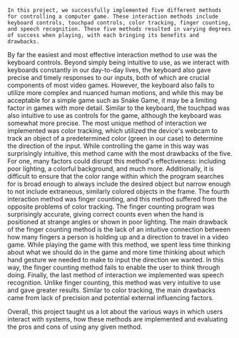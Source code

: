 	In this project, we successfully implemented five different methods for controlling a computer game. These interaction methods include keyboard controls, touchpad controls, color tracking, finger counting, and speech recognition. These five methods resulted in varying degrees of success when playing, with each bringing its benefits and drawbacks. 

  By far the easiest and most effective interaction method to use was the keyboard controls. Beyond simply being intuitive to use, as we interact with keyboards constantly in our day-to-day lives, the keyboard also gave precise and timely responses to our inputs, both of which are crucial components of most video games. However, the keyboard also fails to utilize more complex and nuanced human motions, and while this may be acceptable for a simple game such as Snake Game, it may be a limiting factor in games with more detail. Similar to the keyboard, the touchpad was also intuitive to use as controls for the game, although the keyboard was somewhat more precise. The most unique method of interaction we implemented was color tracking, which utilized the device's webcam to track an object of a predetermined color (green in our case) to determine the direction of the input. While controlling the game in this way was surprisingly intuitive, this method came with the most drawbacks of the five. For one, many factors could disrupt this method's effectiveness: including poor lighting, a colorful background, and much more. Additionally, it is difficult to ensure that the color range within which the program searches for is broad enough to always include the desired object but narrow enough to not include extraneous, similarly colored objects in the frame. The fourth interaction method was finger counting, and this method suffered from the opposite problems of color tracking. The finger counting program was surprisingly accurate, giving correct counts even when the hand is positioned at strange angles or shown in poor lighting. The main drawback of the finger counting method is the lack of an intuitive connection between how many fingers a person is holding up and a direction to travel in a video game. While playing the game with this method, we spent less time thinking about what we should do in the game and more time thinking about which hand gesture we needed to make to input the direction we wanted. In this way, the finger counting method fails to enable the user to think through doing. Finally, the last method of interaction we implemented was speech recognition. Unlike finger counting, this method was very intuitive to use and gave greater results. Similar to color tracking, the main drawbacks came from lack of precision and potential external influencing factors.
  
  Overall, this project taught us a lot about the various ways in which users interact with systems, how these methods are implemented and evaluating the pros and cons of using any given method.
